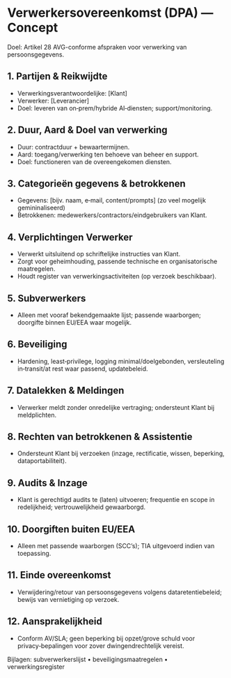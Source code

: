 # Verwerkersovereenkomst (DPA) — Concept

Doel: Artikel 28 AVG-conforme afspraken voor verwerking van persoonsgegevens.

## 1. Partijen & Reikwijdte
- Verwerkingsverantwoordelijke: [Klant]
- Verwerker: [Leverancier]
- Doel: leveren van on‑prem/hybride AI‑diensten; support/monitoring.

## 2. Duur, Aard & Doel van verwerking
- Duur: contractduur + bewaartermijnen.
- Aard: toegang/verwerking ten behoeve van beheer en support.
- Doel: functioneren van de overeengekomen diensten.

## 3. Categorieën gegevens & betrokkenen
- Gegevens: [bijv. naam, e‑mail, content/prompts] (zo veel mogelijk gemininaliseerd)
- Betrokkenen: medewerkers/contractors/eindgebruikers van Klant.

## 4. Verplichtingen Verwerker
- Verwerkt uitsluitend op schriftelijke instructies van Klant.
- Zorgt voor geheimhouding, passende technische en organisatorische maatregelen.
- Houdt register van verwerkingsactiviteiten (op verzoek beschikbaar).

## 5. Subverwerkers
- Alleen met vooraf bekendgemaakte lijst; passende waarborgen; doorgifte binnen EU/EEA waar mogelijk.

## 6. Beveiliging
- Hardening, least‑privilege, logging minimal/doelgebonden, versleuteling in‑transit/at rest waar passend, updatebeleid.

## 7. Datalekken & Meldingen
- Verwerker meldt zonder onredelijke vertraging; ondersteunt Klant bij meldplichten.

## 8. Rechten van betrokkenen & Assistentie
- Ondersteunt Klant bij verzoeken (inzage, rectificatie, wissen, beperking, dataportabiliteit).

## 9. Audits & Inzage
- Klant is gerechtigd audits te (laten) uitvoeren; frequentie en scope in redelijkheid; vertrouwelijkheid gewaarborgd.

## 10. Doorgiften buiten EU/EEA
- Alleen met passende waarborgen (SCC’s); TIA uitgevoerd indien van toepassing.

## 11. Einde overeenkomst
- Verwijdering/retour van persoonsgegevens volgens dataretentiebeleid; bewijs van vernietiging op verzoek.

## 12. Aansprakelijkheid
- Conform AV/SLA; geen beperking bij opzet/grove schuld voor privacy‑bepalingen voor zover dwingendrechtelijk vereist.

Bijlagen: subverwerkerslijst • beveiligingsmaatregelen • verwerkingsregister
